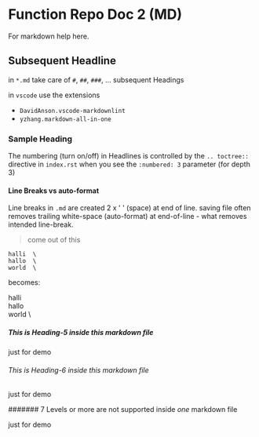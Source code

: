 # Function Repo Doc 2 (MD)

For markdown help here.

## Subsequent Headline

in `*.md` take care of `#`, `##`, `###`, ... subsequent Headings

in `vscode` use the extensions

- `DavidAnson.vscode-markdownlint`
- `yzhang.markdown-all-in-one`

### Sample Heading

The numbering (turn on/off) in Headlines is controlled by the
`.. toctree::` directive in `index.rst` when you see the `:numbered: 3` parameter (for depth 3)

#### Line Breaks vs auto-format

Line breaks in `.md` are created 2 x ' ' (space) at end of line.
saving file often removes trailing white-space (auto-format)
at end-of-line - what removes intended line-break.
> come out of this

    halli  \
    hallo  \
    world  \
becomes:

halli  \
hallo  \
world  \

##### This is Heading-5 inside this markdown file

just for demo

###### This is Heading-6 inside this markdown file

just for demo

####### 7 Levels or more are not supported inside *one* markdown file

just for demo
